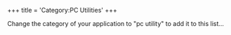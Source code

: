 +++
title = 'Category:PC Utilities'
+++

Change the category of your application to "pc utility" to add it to
this list...